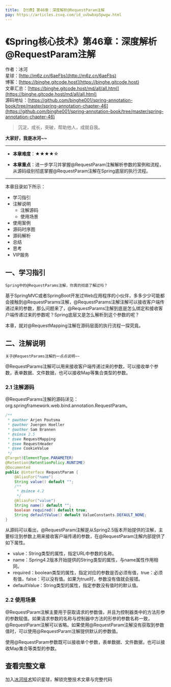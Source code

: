```yaml
---
title: 【付费】第46章：深度解析@RequestParam注解
pay: https://articles.zsxq.com/id_uvbwbxp5pwgw.html
---
```


# 《Spring核心技术》第46章：深度解析@RequestParam注解

作者：冰河
<br/>星球：[http://m6z.cn/6aeFbs](http://m6z.cn/6aeFbs)
<br/>博客：[https://binghe.gitcode.host](https://binghe.gitcode.host)
<br/>文章汇总：[https://binghe.gitcode.host/md/all/all.html](https://binghe.gitcode.host/md/all/all.html)
<br/>源码地址：[https://github.com/binghe001/spring-annotation-book/tree/master/spring-annotation-chapter-46](https://github.com/binghe001/spring-annotation-book/tree/master/spring-annotation-chapter-46)

> 沉淀，成长，突破，帮助他人，成就自我。

**大家好，我是冰河~~**

------

* **本章难度**：★★★★☆

* **本章重点**：进一步学习并掌握@RequestParam注解解析参数的案例和流程，从源码级别彻底掌握@RequestParam注解在Spring底层的执行流程。

------

本章目录如下所示：

* 学习指引
* 注解说明
  * 注解源码
  * 使用场景
* 使用案例
* 源码时序图
* 源码解析
* 总结
* 思考
* VIP服务

## 一、学习指引

`Spring中的@RequestParams注解，你真的彻底了解过吗？`

基于SpringMVC或者SpringBoot开发过Web应用程序的小伙伴，多多少少可能都会接触到@RequestParams注解，@RequestParams注解注解可以接收客户端传递过来的参数，那么问题来了，@RequestParams注解到底是怎么绑定和接收客户端传递过来的参数呢？Spring底层又是怎么解析到这个参数的呢？

本章，就对@RequestMapping注解在源码层面的执行流程一探究竟。

## 二、注解说明

`关于@RequestParams注解的一点点说明~~`

@RequestParams注解可以用来接收客户端传递过来的参数，可以接收单个参数，表单数据、文件数据，也可以接收Map等集合类型的参数。

### 2.1 注解源码

@RequestParams注解的源码详见：org.springframework.web.bind.annotation.RequestParam。

```java
/**
 * @author Arjen Poutsma
 * @author Juergen Hoeller
 * @author Sam Brannen
 * @since 2.5
 * @see RequestMapping
 * @see RequestHeader
 * @see CookieValue
 */
@Target(ElementType.PARAMETER)
@Retention(RetentionPolicy.RUNTIME)
@Documented
public @interface RequestParam {
	@AliasFor("name")
	String value() default "";
	/**
	 * @since 4.2
	 */
	@AliasFor("value")
	String name() default "";
	boolean required() default true;
	String defaultValue() default ValueConstants.DEFAULT_NONE;
}
```

从源码可以看出，@RequestParam注解是从Spring2.5版本开始提供的注解，主要标注到参数上用来接收客户端传递的参数，在@RequestParam注解内部提供了如下属性。

* value：String类型的属性，指定URL中参数的名称。
* name：Spring4.2版本开始提供的String类型的属性，与name属性作用相同。
* required：boolean类型的属性，指定对应的参数是否必须有值，true：必须有值，false：可以没有值。如果为true时，参数没有值就会报错。
* defaultValue：String类型的属性，指定参数没有值时的默认值。

### 2.2 使用场景

@RequestParam注解主要用于获取请求的参数值，并且为控制器类中的方法形参的参数赋值。如果请求参数的名称与控制器中方法的形参的参数名称一致，@RequestParam注解可以省略。如果使用@RequestParam注解没有获取到参数值时，可以使用@RequestParam注解提供默认的参数值。

使用@RequestParam参数既可以接收单个参数，表单数据、文件数据，也可以接收Map集合等类型的参数。

## 查看完整文章

加入[冰河技术](http://m6z.cn/6aeFbs)知识星球，解锁完整技术文章与完整代码